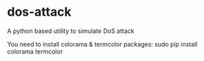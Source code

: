 # dos-attack
A python based utility to simulate DoS attack

You need to install colorama & termcolor packages: sudo pip install colorama termcolor

